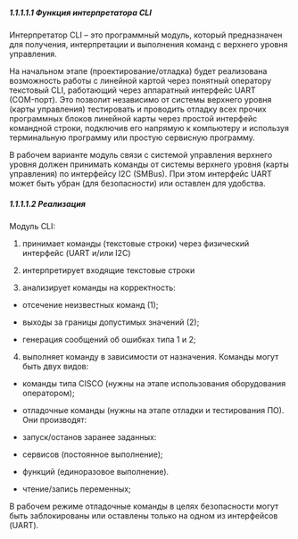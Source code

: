 ##### 1.1.1.1.1 Функция интерпретатора CLI

Интерпретатор CLI – это программный модуль, который предназначен для получения, интерпретации и выполнения команд с верхнего уровня управления.

На начальном этапе (проектирование/отладка) будет реализована возможность работы с линейной картой через понятный оператору текстовый CLI, работающий через аппаратный интерфейс UART  
(COM-порт). Это позволит независимо от системы верхнего уровня (карты управления) тестировать и проводить отладку всех прочих программных блоков линейной карты через простой интерфейс командной строки, подключив его напрямую к компьютеру и используя терминальную программу или простую сервисную программу.

В рабочем варианте модуль связи с системой управления верхнего уровня должен принимать команды от системы верхнего уровня (карты управления) по интерфейсу I2C (SMBus). При этом интерфейс UART может быть убран (для безопасности) или оставлен для удобства.

##### 1.1.1.1.2 Реализация

Модуль CLI:

1) принимает команды (текстовые строки) через физический интерфейс (UART и/или I2C)

2) интерпретирует входящие текстовые строки

3) анализирует команды на корректность:

- отсечение неизвестных команд (1);

- выходы за границы допустимых значений (2);

- генерация сообщений об ошибках типа 1 и 2;

4) выполняет команду в зависимости от назначения. Команды могут быть двух видов:

- команды типа CISCO (нужны на этапе использования оборудования оператором);

- отладочные команды (нужны на этапе отладки и тестирования ПО). Они производят:

- запуск/останов заранее заданных:

- сервисов (постоянное выполнение);

- функций (единоразовое выполнение).

- чтение/запись переменных;

В рабочем режиме отладочные команды в целях безопасности могут быть заблокированы или оставлены только на одном из интерфейсов (UART).